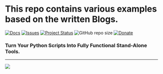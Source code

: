 # This repo contains various examples based on the written Blogs.

[![Docs](https://img.shields.io/badge/Sphinx-Docs-Green)](https://erdogant.github.io/blogs/)
[![Issues](https://img.shields.io/github/issues/erdogant/PhotoSenseAI.svg)](https://github.com/erdogant/blogs/issues)
[![Project Status](http://www.repostatus.org/badges/latest/active.svg)](http://www.repostatus.org/#active)
![GitHub repo size](https://img.shields.io/github/repo-size/erdogant/blogs)
[![Donate](https://img.shields.io/badge/Support%20this%20project-grey.svg?logo=github%20sponsors)](https://erdogant.github.io/PhotoSenseAI/pages/html/Documentation.html#)


### Turn Your Python Scripts Into Fully Functional Stand-Alone Tools.

---

<a href="https://www.buymeacoffee.com/erdogant"><img src="https://img.buymeacoffee.com/button-api/?text=Buy me a coffee&emoji=&slug=erdogant&button_colour=FFDD00&font_colour=000000&font_family=Cookie&outline_colour=000000&coffee_colour=ffffff" /></a>
